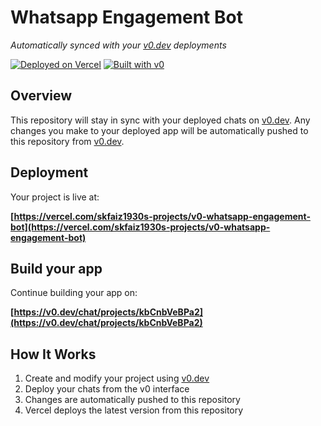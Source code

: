 # Whatsapp Engagement Bot

*Automatically synced with your [v0.dev](https://v0.dev) deployments*

[![Deployed on Vercel](https://img.shields.io/badge/Deployed%20on-Vercel-black?style=for-the-badge&logo=vercel)](https://vercel.com/skfaiz1930s-projects/v0-whatsapp-engagement-bot)
[![Built with v0](https://img.shields.io/badge/Built%20with-v0.dev-black?style=for-the-badge)](https://v0.dev/chat/projects/kbCnbVeBPa2)

## Overview

This repository will stay in sync with your deployed chats on [v0.dev](https://v0.dev).
Any changes you make to your deployed app will be automatically pushed to this repository from [v0.dev](https://v0.dev).

## Deployment

Your project is live at:

**[https://vercel.com/skfaiz1930s-projects/v0-whatsapp-engagement-bot](https://vercel.com/skfaiz1930s-projects/v0-whatsapp-engagement-bot)**

## Build your app

Continue building your app on:

**[https://v0.dev/chat/projects/kbCnbVeBPa2](https://v0.dev/chat/projects/kbCnbVeBPa2)**

## How It Works

1. Create and modify your project using [v0.dev](https://v0.dev)
2. Deploy your chats from the v0 interface
3. Changes are automatically pushed to this repository
4. Vercel deploys the latest version from this repository